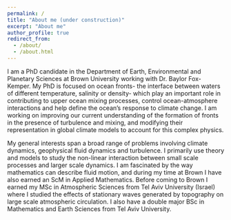 ```yaml
---
permalink: /
title: "About me (under construction)"
excerpt: "About me"
author_profile: true
redirect_from: 
  - /about/
  - /about.html
---
```

I am a PhD candidate in the Department of Earth, Environmental and Planetary Sciences at Brown University working with Dr. Baylor Fox-Kemper. My PhD is focused on ocean fronts- the interface between waters of different temperature, salinity or density- which play an important role in contributing to upper ocean mixing processes, control ocean-atmosphere interactions and help define the ocean’s response to climate change. I am working on improving our current understanding of the formation of fronts in the presence of turbulence and mixing, and modifying their representation in global climate models to account for this complex physics.

My general interests span a broad range of problems involving climate dynamics, geophysical fluid dynamics and turbulence. I primarily use theory and models to study the non-linear interaction between small scale processes and larger scale dynamics. I am fascinated by the way mathematics can describe fluid motion, and during my time at Brown I have also earned an ScM in Applied Mathematics. Before coming to Brown I earned my MSc in Atmospheric Sciences from Tel Aviv University (Israel) where I studied the effects of stationary waves generated by topography on large scale atmospheric circulation. I also have a double major BSc in Mathematics and Earth Sciences from Tel Aviv University. 

